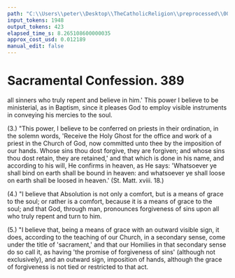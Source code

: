 ```yaml
---
path: "C:\\Users\\peter\\Desktop\\TheCatholicReligion\\preprocessed\\00410.jpg"
input_tokens: 1948
output_tokens: 423
elapsed_time_s: 8.265108600000035
approx_cost_usd: 0.012189
manual_edit: false
---
```

# Sacramental Confession. 389

all sinners who truly repent and believe in him.'
This power I believe to be ministerial, as in
Baptism, since it pleases God to employ visible
instruments in conveying his mercies to the
soul.

(3.) "This power, I believe to be conferred
on priests in their ordination, in the solemn
words, 'Receive the Holy Ghost for the office
and work of a priest in the Church of God, now
committed unto thee by the imposition of our
hands. Whose sins thou dost forgive, they are
forgiven; and whose sins thou dost retain, they
are retained,' and that which is done in his
name, and according to his will, He confirms
in heaven, as He says: 'Whatsoever ye shall
bind on earth shall be bound in heaven: and
whatsoever ye shall loose on earth shall be
loosed in heaven.' (St. Matt. xviii. 18.)

(4.) "I believe that Absolution is not only
a comfort, but is a means of grace to the soul;
or rather is a comfort, because it is a means of
grace to the soul; and that God, through man,
pronounces forgiveness of sins upon all who
truly repent and turn to him.

(5.) "I believe that, being a means of grace
with an outward visible sign, it does, according
to the teaching of our Church, in a secondary
sense, come under the title of 'sacrament,' and
that our Homilies in that secondary sense do so
call it, as having 'the promise of forgiveness of
sins' (although not exclusively), and an outward
sign, imposition of hands, although the grace
of forgiveness is not tied or restricted to that
act.
